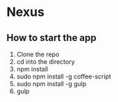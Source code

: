 # Nexus

How to start the app
---
1. Clone the repo
2. cd into the directory
3. npm install
4. sudo npm install -g coffee-script
5. sudo npm install -g gulp
6. gulp
